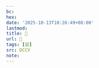 ```yaml
---
bc:
hex:
date: '2025-10-13T10:26:49+08:00'
lastmod:
title: 􂢋
url: 􂢋
tags: [鼠]
src: DCCV
note:
---
```


